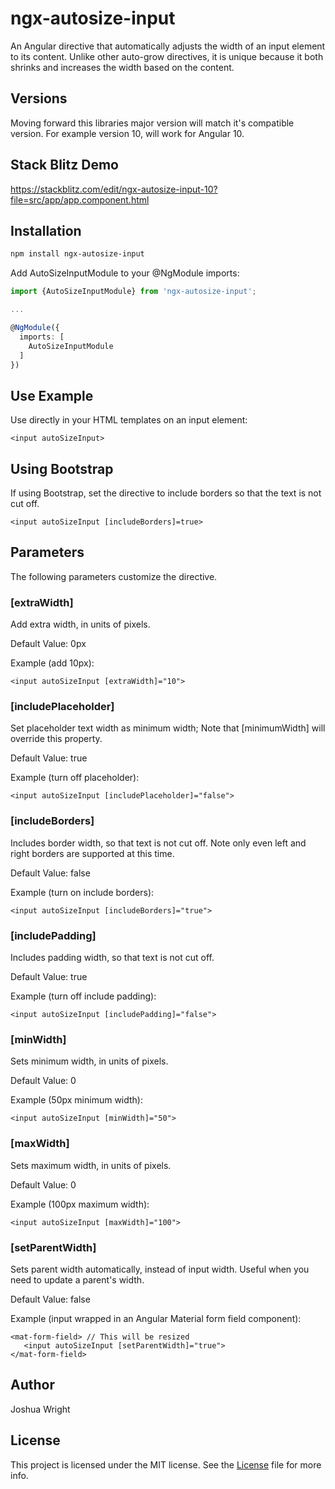 # ngx-autosize-input
An Angular directive that automatically adjusts the width of an input element to its content. Unlike other auto-grow directives, it is unique because it both shrinks and increases the width based on the content.

## Versions
Moving forward this libraries major version will match it's compatible version. For example version 10, will work for Angular 10.

## Stack Blitz Demo
https://stackblitz.com/edit/ngx-autosize-input-10?file=src/app/app.component.html

## Installation

```bash
npm install ngx-autosize-input
```

Add AutoSizeInputModule to your @NgModule imports:

```typescript
import {AutoSizeInputModule} from 'ngx-autosize-input';

...

@NgModule({
  imports: [
    AutoSizeInputModule
  ]
})
```

## Use Example
Use directly in your HTML templates on an input element:
 ```
<input autoSizeInput>
```

## Using Bootstrap
If using Bootstrap, set the directive to include borders so that the text is not cut off.
 ```
<input autoSizeInput [includeBorders]=true>
```

## Parameters
The following parameters customize the directive.

### \[extraWidth]

Add extra width, in units of pixels.

Default Value: 0px

Example (add 10px): 
 ```
<input autoSizeInput [extraWidth]="10">
```

### \[includePlaceholder]

Set placeholder text width as minimum width;
Note that [minimumWidth] will override this property.

Default Value: true

Example (turn off placeholder): 
 ```
<input autoSizeInput [includePlaceholder]="false">
```

### \[includeBorders]

Includes border width, so that text is not cut off.
Note only even left and right borders are supported at this time.

Default Value: false

Example (turn on include borders):
 ```
<input autoSizeInput [includeBorders]="true">
```

### \[includePadding]

Includes padding width, so that text is not cut off.

Default Value: true

Example (turn off include padding): 
 ```
<input autoSizeInput [includePadding]="false">
```

### \[minWidth]

Sets minimum width, in units of pixels.

Default Value: 0

Example (50px minimum width): 
 ```
<input autoSizeInput [minWidth]="50">
```

### \[maxWidth]

Sets maximum width, in units of pixels.

Default Value: 0

Example (100px maximum width): 
 ```
<input autoSizeInput [maxWidth]="100">
```

### \[setParentWidth]

Sets parent width automatically, instead of input width. Useful when you need to update a parent's width.

Default Value: false

Example (input wrapped in an Angular Material form field component): 
 ```
<mat-form-field> // This will be resized
    <input autoSizeInput [setParentWidth]="true">
</mat-form-field>
```

## Author
Joshua Wright

## License
This project is licensed under the MIT license. See the [License](LICENSE) file for more info.

